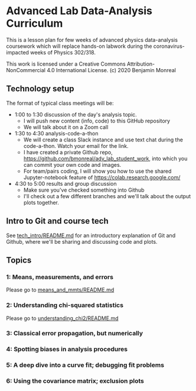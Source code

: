 # Advanced Lab Data-Analysis Curriculum

This is a lesson plan for few weeks of advanced physics data-analysis coursework which will replace hands-on labwork during the coronavirus-impacted weeks of Physics 302/318.

This work is licensed under a Creative Commons Attribution-NonCommercial 4.0 International License.  (c) 2020 Benjamin Monreal

## Technology setup

The format of typical class meetings will be:

* 1:00 to 1:30 discussion of the day's analysis topic.
    * I will push new content (info, code) to this GitHub repository
    * We will talk about it on a Zoom call
* 1:30 to 4:30 analysis-code-a-thon
    * We will create a class Slack instance and use text chat during the code-a-thon.  Watch your email for the link.
	* I have created a private Github repo, https://github.com/bmonreal/adv_lab_student_work, into which you can commit your own code and images.  
    * For team/pairs coding, I will show you how to use the shared Jupyter-notebook feature of https://colab.research.google.com/
* 4:30 to 5:00 results and group discussion
    * Make sure you've checked something into Github
    * I'll check out a few different branches and we'll talk about the output plots together.

## Intro to Git and course tech
See [tech_intro/README.md](tech_info/README.md) for an introductory explanation of Git and Github, where we'll be sharing and discussing code and plots.

## Topics

### 1: Means, measurements, and errors
Please go to [means_and_mmts/README.md](means_and_mmts/README.md) 

### 2: Understanding chi-squared statistics
Please go to [understanding_chi2/README.md](understanding_chi2/README.md)

### 3: Classical error propagation, but numerically

### 4: Spotting biases in analysis procedures

### 5: A deep dive into a curve fit; debugging fit problems

### 6: Using the covariance matrix; exclusion plots
